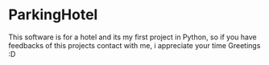 # ParkingHotel
This software is for a hotel and its my first project in Python, so if you have feedbacks of this projects contact with me, i appreciate your time
Greetings :D
